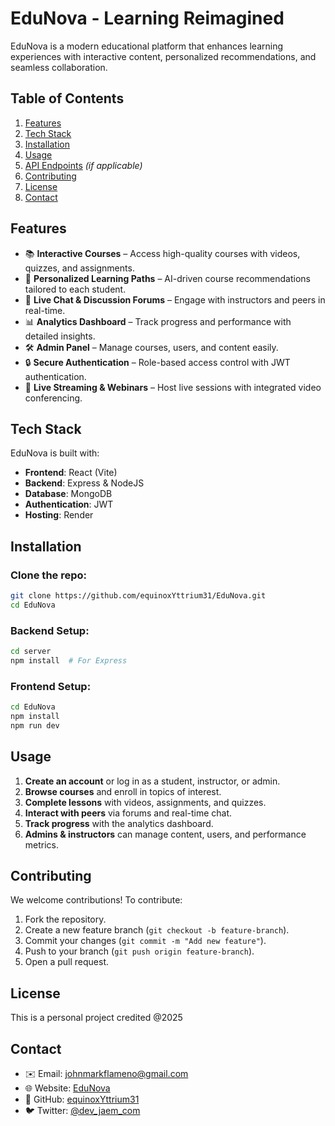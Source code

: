 # EduNova - Learning Reimagined

EduNova is a modern educational platform that enhances learning experiences with interactive content, personalized recommendations, and seamless collaboration.

## Table of Contents
1. [Features](#features)  
2. [Tech Stack](#tech-stack)  
3. [Installation](#installation)  
4. [Usage](#usage)  
5. [API Endpoints](#api-endpoints) *(if applicable)*  
6. [Contributing](#contributing)  
7. [License](#license)  
8. [Contact](#contact)  

## Features
- 📚 **Interactive Courses** – Access high-quality courses with videos, quizzes, and assignments.  
- 🎯 **Personalized Learning Paths** – AI-driven course recommendations tailored to each student.  
- 💬 **Live Chat & Discussion Forums** – Engage with instructors and peers in real-time.  
- 📊 **Analytics Dashboard** – Track progress and performance with detailed insights.  
- 🛠️ **Admin Panel** – Manage courses, users, and content easily.  
- 🔒 **Secure Authentication** – Role-based access control with JWT authentication.  
- 🎥 **Live Streaming & Webinars** – Host live sessions with integrated video conferencing.   

## Tech Stack
EduNova is built with:  
- **Frontend**: React (Vite)  
- **Backend**: Express & NodeJS
- **Database**: MongoDB
- **Authentication**: JWT
- **Hosting**: Render  

## Installation
### Clone the repo:
```sh
git clone https://github.com/equinoxYttrium31/EduNova.git
cd EduNova
```

### Backend Setup:
```sh
cd server
npm install  # For Express
```

### Frontend Setup:
```sh
cd EduNova
npm install
npm run dev
```

## Usage
1. **Create an account** or log in as a student, instructor, or admin.  
2. **Browse courses** and enroll in topics of interest.  
3. **Complete lessons** with videos, assignments, and quizzes.  
4. **Interact with peers** via forums and real-time chat.  
5. **Track progress** with the analytics dashboard.  
6. **Admins & instructors** can manage content, users, and performance metrics.  

## Contributing
We welcome contributions! To contribute:
1. Fork the repository.
2. Create a new feature branch (`git checkout -b feature-branch`).
3. Commit your changes (`git commit -m "Add new feature"`).
4. Push to your branch (`git push origin feature-branch`).
5. Open a pull request.

## License
This is a personal project credited @2025

## Contact
- ✉️ Email: johnmarkflameno@gmail.com  
- 🌐 Website: [EduNova](https://yourwebsite.com)  
- 🐙 GitHub: [equinoxYttrium31](https://github.com/equinoxYttrium31)  
- 🐦 Twitter: [@dev_jaem_com](https://twitter.com/dev_jaem_com)
